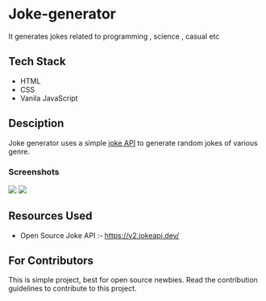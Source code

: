 # Joke-generator
It generates jokes related to programming , science , casual etc

## Tech Stack
- HTML
- CSS
- Vanila JavaScript

## Desciption
Joke generator uses a simple [joke API](https://v2.jokeapi.dev/) to generate random jokes of various genre.

### Screenshots
<img src="Screenshot 2022-10-31 234530.png">
<img src="Screenshot 2022-10-31 234558.png">

## Resources Used
- Open Source Joke API :- https://v2.jokeapi.dev/

## For Contributors
This is simple project, best for open source newbies. Read the contribution guidelines to contribute to this project.